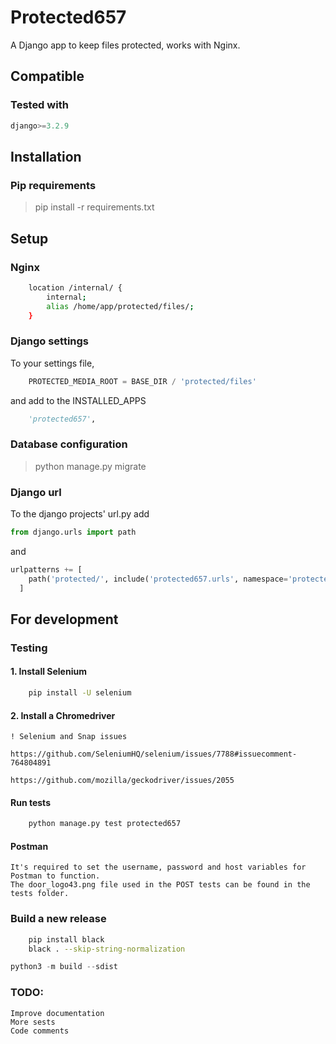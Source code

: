 
# Protected657 #

A Django app to keep files protected, works with Nginx.

## Compatible ##

### Tested with ###

``` Python
django>=3.2.9
```

## Installation ###
  
### Pip requirements ###

> pip install -r requirements.txt

## Setup ##

### Nginx ###

``` bash
    location /internal/ {
        internal;
        alias /home/app/protected/files/;
    }
```

### Django settings ###

To your settings file,

``` Python
    PROTECTED_MEDIA_ROOT = BASE_DIR / 'protected/files'
```

and add to the INSTALLED_APPS

``` Python
    'protected657',
```

### Database configuration ###

> python manage.py migrate

### Django url ###

To the django projects' url.py add

``` python
from django.urls import path

```

and

``` python
urlpatterns += [
    path('protected/', include('protected657.urls', namespace='protected657')),
  ]
```

## For development ##

### Testing ###

#### 1. Install Selenium ####

``` bash
    pip install -U selenium
```

#### 2. Install a Chromedriver ####

    ! Selenium and Snap issues

    https://github.com/SeleniumHQ/selenium/issues/7788#issuecomment-764804891

    https://github.com/mozilla/geckodriver/issues/2055

#### Run tests ####

``` bash
    python manage.py test protected657
```

#### Postman ####

    It's required to set the username, password and host variables for Postman to function.
    The door_logo43.png file used in the POST tests can be found in the tests folder.

### Build a new release ###

``` bash
    pip install black
    black . --skip-string-normalization
```

``` python
python3 -m build --sdist
```

### TODO: ###

    Improve documentation
    More sests
    Code comments
